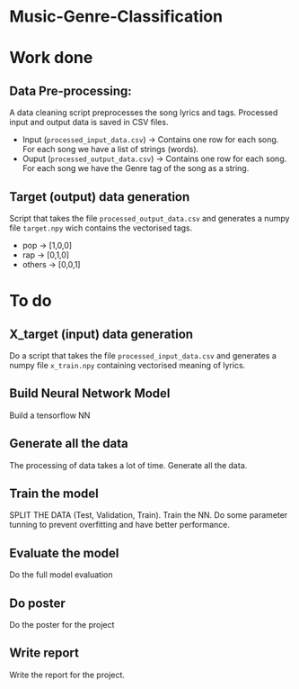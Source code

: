 # Music-Genre-Classification

# Work done

## Data Pre-processing:
A data cleaning script preprocesses the song lyrics and tags.
Processed input and output data is saved in CSV files.
- Input (`processed_input_data.csv`) $\rightarrow$ Contains one row for each song. For each song we have a list of strings (words).
- Ouput  (`processed_output_data.csv`) $\rightarrow$ Contains one row for each song. For each song we have the Genre tag of the song as a string.


## Target (output) data generation
Script that takes the file `processed_output_data.csv` and generates a numpy file `target.npy` wich contains the vectorised tags. 
- pop $\rightarrow$ [1,0,0]
- rap $\rightarrow$ [0,1,0]
- others $\rightarrow$ [0,0,1]


# To do

## X_target (input) data generation
Do a script that takes the file `processed_input_data.csv` and generates a numpy file `x_train.npy` containing vectorised meaning of lyrics.

## Build Neural Network Model
Build a tensorflow NN

## Generate all the data
The processing of data takes a lot of time. Generate all the data.

## Train the model
SPLIT THE DATA (Test, Validation, Train). Train the NN. Do some parameter tunning to prevent overfitting and have better performance.

## Evaluate the model
Do the full model evaluation

## Do poster
Do the poster for the project

## Write report
Write the report for the project.